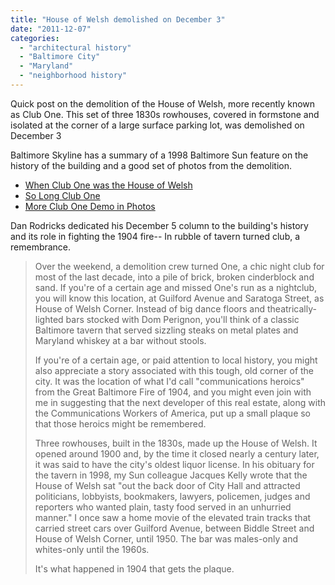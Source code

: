 ```yaml
---
title: "House of Welsh demolished on December 3"
date: "2011-12-07"
categories: 
  - "architectural history"
  - "Baltimore City"
  - "Maryland"
  - "neighborhood history"
---
```


Quick post on the demolition of the House of Welsh, more recently known as Club One. This set of three 1830s rowhouses, covered in formstone and isolated at the corner of a large surface parking lot, was demolished on December 3

Baltimore Skyline has a summary of a 1998 Baltimore Sun feature on the history of the building and a good set of photos from the demolition.

- [When Club One was the House of Welsh](http://baltimoreskyline.blogspot.com/2011/12/when-club-one-was-house-of-welsh.html)
- [So Long Club One](http://baltimoreskyline.blogspot.com/2011/12/so-long-club-one.html)
- [More Club One Demo in Photos](http://baltimoreskyline.blogspot.com/2011/12/more-club-one-demo-in-photos.html)

Dan Rodricks dedicated his December 5 column to the building's history and its role in fighting the 1904 fire-- In rubble of tavern turned club, a remembrance.

> Over the weekend, a demolition crew turned One, a chic night club for most of the last decade, into a pile of brick, broken cinderblock and sand. If you're of a certain age and missed One's run as a nightclub, you will know this location, at Guilford Avenue and Saratoga Street, as House of Welsh Corner. Instead of big dance floors and theatrically-lighted bars stocked with Dom Perignon, you'll think of a classic Baltimore tavern that served sizzling steaks on metal plates and Maryland whiskey at a bar without stools.
> 
> If you're of a certain age, or paid attention to local history, you might also appreciate a story associated with this tough, old corner of the city. It was the location of what I'd call "communications heroics" from the Great Baltimore Fire of 1904, and you might even join with me in suggesting that the next developer of this real estate, along with the Communications Workers of America, put up a small plaque so that those heroics might be remembered.
> 
> Three rowhouses, built in the 1830s, made up the House of Welsh. It opened around 1900 and, by the time it closed nearly a century later, it was said to have the city's oldest liquor license. In his obituary for the tavern in 1998, my Sun colleague Jacques Kelly wrote that the House of Welsh sat "out the back door of City Hall and attracted politicians, lobbyists, bookmakers, lawyers, policemen, judges and reporters who wanted plain, tasty food served in an unhurried manner." I once saw a home movie of the elevated train tracks that carried street cars over Guilford Avenue, between Biddle Street and House of Welsh Corner, until 1950. The bar was males-only and whites-only until the 1960s.
> 
> It's what happened in 1904 that gets the plaque.
